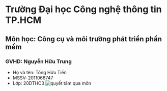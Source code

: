 # Trường Đại học Công nghệ thông tin TP.HCM
## Môn học: Công cụ và môi trường phát triển phần mềm
### GVHD: Nguyễn Hữu Trung
- Họ và tên: Tống Hữu Tiến
- MSSV: 2011068747
- Lớp: 20DTHC3
![quyết tâm qua môn](https://icdn.dantri.com.vn/a43eb5ece6/2018/11/01/img20181101110921637-8a952.png)
